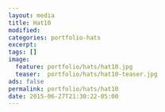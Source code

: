 ```yaml
---
layout: media
title: Hat10
modified:
categories: portfolio-hats
excerpt:
tags: []
image:
  feature: portfolio/hats/hat10.jpg
  teaser:  portfolio/hats/hat10-teaser.jpg
ads: false
permalink: portfolio/hats/hat10
date: 2015-06-27T21:30:22-05:00
---
```


